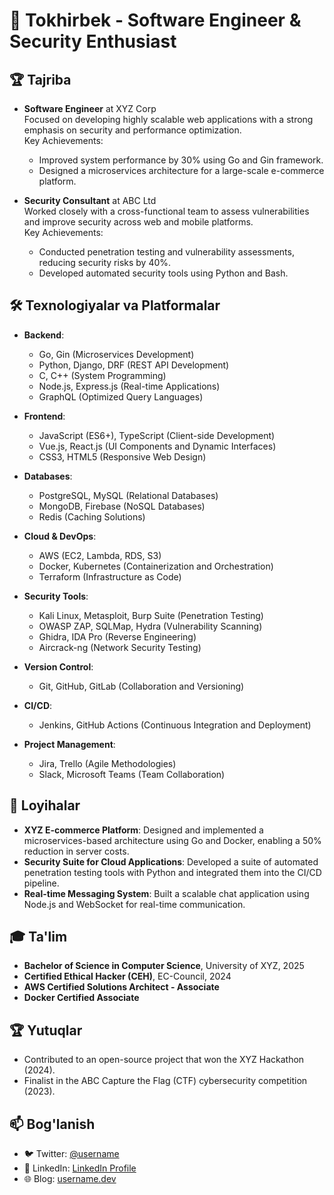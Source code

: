 # 🚀 Tokhirbek - Software Engineer & Security Enthusiast

## 🏆 Tajriba

- **Software Engineer** at XYZ Corp  
  Focused on developing highly scalable web applications with a strong emphasis on security and performance optimization.  
  Key Achievements: 
  - Improved system performance by 30% using Go and Gin framework.  
  - Designed a microservices architecture for a large-scale e-commerce platform.

- **Security Consultant** at ABC Ltd  
  Worked closely with a cross-functional team to assess vulnerabilities and improve security across web and mobile platforms.  
  Key Achievements: 
  - Conducted penetration testing and vulnerability assessments, reducing security risks by 40%.  
  - Developed automated security tools using Python and Bash.

## 🛠 Texnologiyalar va Platformalar

- **Backend**:  
  - Go, Gin (Microservices Development)  
  - Python, Django, DRF (REST API Development)  
  - C, C++ (System Programming)  
  - Node.js, Express.js (Real-time Applications)  
  - GraphQL (Optimized Query Languages)

- **Frontend**:  
  - JavaScript (ES6+), TypeScript (Client-side Development)  
  - Vue.js, React.js (UI Components and Dynamic Interfaces)  
  - CSS3, HTML5 (Responsive Web Design)

- **Databases**:  
  - PostgreSQL, MySQL (Relational Databases)  
  - MongoDB, Firebase (NoSQL Databases)  
  - Redis (Caching Solutions)

- **Cloud & DevOps**:  
  - AWS (EC2, Lambda, RDS, S3)  
  - Docker, Kubernetes (Containerization and Orchestration)  
  - Terraform (Infrastructure as Code)

- **Security Tools**:  
  - Kali Linux, Metasploit, Burp Suite (Penetration Testing)  
  - OWASP ZAP, SQLMap, Hydra (Vulnerability Scanning)  
  - Ghidra, IDA Pro (Reverse Engineering)  
  - Aircrack-ng (Network Security Testing)

- **Version Control**:  
  - Git, GitHub, GitLab (Collaboration and Versioning)

- **CI/CD**:  
  - Jenkins, GitHub Actions (Continuous Integration and Deployment)

- **Project Management**:  
  - Jira, Trello (Agile Methodologies)  
  - Slack, Microsoft Teams (Team Collaboration)

## 📂 Loyihalar

- **XYZ E-commerce Platform**: Designed and implemented a microservices-based architecture using Go and Docker, enabling a 50% reduction in server costs.
- **Security Suite for Cloud Applications**: Developed a suite of automated penetration testing tools with Python and integrated them into the CI/CD pipeline.
- **Real-time Messaging System**: Built a scalable chat application using Node.js and WebSocket for real-time communication.

## 🎓 Ta'lim

- **Bachelor of Science in Computer Science**, University of XYZ, 2025  
- **Certified Ethical Hacker (CEH)**, EC-Council, 2024  
- **AWS Certified Solutions Architect - Associate**  
- **Docker Certified Associate**

## 🏆 Yutuqlar

- Contributed to an open-source project that won the XYZ Hackathon (2024).
- Finalist in the ABC Capture the Flag (CTF) cybersecurity competition (2023).

## 📫 Bog'lanish

- 🐦 Twitter: [@username](https://twitter.com/username)  
- 💼 LinkedIn: [LinkedIn Profile](https://linkedin.com/in/username)  
- 🌐 Blog: [username.dev](https://username.dev)
